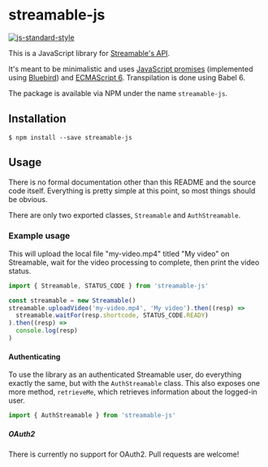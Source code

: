 # streamable-js

[![js-standard-style](https://cdn.rawgit.com/feross/standard/master/badge.svg)](https://github.com/feross/standard)

This is a JavaScript library for [Streamable's API](https://streamable.com/documentation).

It's meant to be minimalistic and uses [JavaScript promises](https://developer.mozilla.org/en/docs/Web/JavaScript/Reference/Global_Objects/Promise) (implemented using [Bluebird](http://bluebirdjs.com/)) and [ECMAScript 6](http://es6-features.org/). Transpilation is done using Babel 6.

The package is available via NPM under the name `streamable-js`.

## Installation

    $ npm install --save streamable-js

## Usage

There is no formal documentation other than this README and the source code itself. Everything is pretty simple at this point, so most things should be obvious.

There are only two exported classes, `Streamable` and `AuthStreamable`.

### Example usage

This will upload the local file "my-video.mp4" titled "My video" on Streamable, wait for the video processing to complete, then print the video status.

```javascript
import { Streamable, STATUS_CODE } from 'streamable-js'

const streamable = new Streamable()
streamable.uploadVideo('my-video.mp4', 'My video').then((resp) =>
  streamable.waitFor(resp.shortcode, STATUS_CODE.READY)
).then((resp) =>
  console.log(resp)
)
```

#### Authenticating

To use the library as an authenticated Streamable user, do everything exactly the same, but with the `AuthStreamable` class. This also exposes one more method, `retrieveMe`, which retrieves information about the logged-in user.

```javascript
import { AuthStreamable } from 'streamable-js'
```

##### OAuth2

There is currently no support for OAuth2. Pull requests are welcome!
